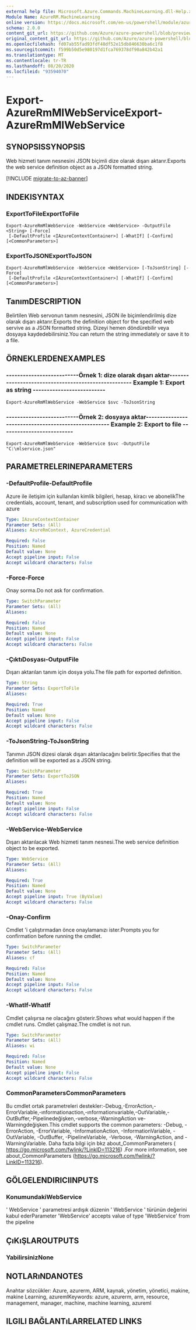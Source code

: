 ```yaml
---
external help file: Microsoft.Azure.Commands.MachineLearning.dll-Help.xml
Module Name: AzureRM.MachineLearning
online version: https://docs.microsoft.com/en-us/powershell/module/azurerm.machinelearning/export-azurermmlwebservice
schema: 2.0.0
content_git_url: https://github.com/Azure/azure-powershell/blob/preview/src/ResourceManager/MachineLearning/Commands.MachineLearning/help/Export-AzureRmMlWebService.md
original_content_git_url: https://github.com/Azure/azure-powershell/blob/preview/src/ResourceManager/MachineLearning/Commands.MachineLearning/help/Export-AzureRmMlWebService.md
ms.openlocfilehash: fd07ab55fad93fdf48df52e15db846630ba6c1f8
ms.sourcegitcommit: f599b50d5e980197d1fca769378df90a842b42a1
ms.translationtype: MT
ms.contentlocale: tr-TR
ms.lasthandoff: 08/20/2020
ms.locfileid: "93594070"
---
```

# <span data-ttu-id="d842c-101">Export-AzureRmMlWebService</span><span class="sxs-lookup"><span data-stu-id="d842c-101">Export-AzureRmMlWebService</span></span>

## <span data-ttu-id="d842c-102">SYNOPSIS</span><span class="sxs-lookup"><span data-stu-id="d842c-102">SYNOPSIS</span></span>
<span data-ttu-id="d842c-103">Web hizmeti tanım nesnesini JSON biçimli dize olarak dışarı aktarır.</span><span class="sxs-lookup"><span data-stu-id="d842c-103">Exports the web service definition object as a JSON formatted string.</span></span>

[!INCLUDE [migrate-to-az-banner](../../includes/migrate-to-az-banner.md)]

## <span data-ttu-id="d842c-104">INDEKI</span><span class="sxs-lookup"><span data-stu-id="d842c-104">SYNTAX</span></span>

### <span data-ttu-id="d842c-105">ExportToFile</span><span class="sxs-lookup"><span data-stu-id="d842c-105">ExportToFile</span></span>
```
Export-AzureRmMlWebService -WebService <WebService> -OutputFile <String> [-Force]
 [-DefaultProfile <IAzureContextContainer>] [-WhatIf] [-Confirm] [<CommonParameters>]
```

### <span data-ttu-id="d842c-106">ExportToJSON</span><span class="sxs-lookup"><span data-stu-id="d842c-106">ExportToJSON</span></span>
```
Export-AzureRmMlWebService -WebService <WebService> [-ToJsonString] [-Force]
 [-DefaultProfile <IAzureContextContainer>] [-WhatIf] [-Confirm] [<CommonParameters>]
```

## <span data-ttu-id="d842c-107">Tanım</span><span class="sxs-lookup"><span data-stu-id="d842c-107">DESCRIPTION</span></span>
<span data-ttu-id="d842c-108">Belirtilen Web servonun tanım nesnesini, JSON ile biçimlendirilmiş dize olarak dışarı aktarır.</span><span class="sxs-lookup"><span data-stu-id="d842c-108">Exports the definition object for the specified web servive as a JSON formatted string.</span></span>
<span data-ttu-id="d842c-109">Dizeyi hemen döndürebilir veya dosyaya kaydedebilirsiniz.</span><span class="sxs-lookup"><span data-stu-id="d842c-109">You can return the string immediately or save it to a file.</span></span>

## <span data-ttu-id="d842c-110">ÖRNEKLERDEN</span><span class="sxs-lookup"><span data-stu-id="d842c-110">EXAMPLES</span></span>

### <span data-ttu-id="d842c-111">--------------------------Örnek 1: dize olarak dışarı aktar--------------------------</span><span class="sxs-lookup"><span data-stu-id="d842c-111">--------------------------  Example 1: Export as string  --------------------------</span></span>
```
Export-AzureRmMlWebService -WebService $svc -ToJsonString
```

### <span data-ttu-id="d842c-112">--------------------------Örnek 2: dosyaya aktar--------------------------</span><span class="sxs-lookup"><span data-stu-id="d842c-112">--------------------------  Example 2: Export to file  --------------------------</span></span>
```
Export-AzureRmMlWebService -WebService $svc -OutputFile "C:\mlservice.json"
```

## <span data-ttu-id="d842c-113">PARAMETRELERINE</span><span class="sxs-lookup"><span data-stu-id="d842c-113">PARAMETERS</span></span>

### <span data-ttu-id="d842c-114">-DefaultProfile</span><span class="sxs-lookup"><span data-stu-id="d842c-114">-DefaultProfile</span></span>
<span data-ttu-id="d842c-115">Azure ile iletişim için kullanılan kimlik bilgileri, hesap, kiracı ve abonelik</span><span class="sxs-lookup"><span data-stu-id="d842c-115">The credentials, account, tenant, and subscription used for communication with azure</span></span>

```yaml
Type: IAzureContextContainer
Parameter Sets: (All)
Aliases: AzureRmContext, AzureCredential

Required: False
Position: Named
Default value: None
Accept pipeline input: False
Accept wildcard characters: False
```

### <span data-ttu-id="d842c-116">-Force</span><span class="sxs-lookup"><span data-stu-id="d842c-116">-Force</span></span>
<span data-ttu-id="d842c-117">Onay sorma.</span><span class="sxs-lookup"><span data-stu-id="d842c-117">Do not ask for confirmation.</span></span>

```yaml
Type: SwitchParameter
Parameter Sets: (All)
Aliases: 

Required: False
Position: Named
Default value: None
Accept pipeline input: False
Accept wildcard characters: False
```

### <span data-ttu-id="d842c-118">-ÇıktıDosyası</span><span class="sxs-lookup"><span data-stu-id="d842c-118">-OutputFile</span></span>
<span data-ttu-id="d842c-119">Dışarı aktarılan tanım için dosya yolu.</span><span class="sxs-lookup"><span data-stu-id="d842c-119">The file path for exported definition.</span></span>

```yaml
Type: String
Parameter Sets: ExportToFile
Aliases: 

Required: True
Position: Named
Default value: None
Accept pipeline input: False
Accept wildcard characters: False
```

### <span data-ttu-id="d842c-120">-ToJsonString</span><span class="sxs-lookup"><span data-stu-id="d842c-120">-ToJsonString</span></span>
<span data-ttu-id="d842c-121">Tanımın JSON dizesi olarak dışarı aktarılacağını belirtir.</span><span class="sxs-lookup"><span data-stu-id="d842c-121">Specifies that the definition will be exported as a JSON string.</span></span>

```yaml
Type: SwitchParameter
Parameter Sets: ExportToJSON
Aliases: 

Required: True
Position: Named
Default value: None
Accept pipeline input: False
Accept wildcard characters: False
```

### <span data-ttu-id="d842c-122">-WebService</span><span class="sxs-lookup"><span data-stu-id="d842c-122">-WebService</span></span>
<span data-ttu-id="d842c-123">Dışarı aktarılacak Web hizmeti tanım nesnesi.</span><span class="sxs-lookup"><span data-stu-id="d842c-123">The web service definition object to be exported.</span></span>

```yaml
Type: WebService
Parameter Sets: (All)
Aliases: 

Required: True
Position: Named
Default value: None
Accept pipeline input: True (ByValue)
Accept wildcard characters: False
```

### <span data-ttu-id="d842c-124">-Onay</span><span class="sxs-lookup"><span data-stu-id="d842c-124">-Confirm</span></span>
<span data-ttu-id="d842c-125">Cmdlet 'i çalıştırmadan önce onaylamanızı ister.</span><span class="sxs-lookup"><span data-stu-id="d842c-125">Prompts you for confirmation before running the cmdlet.</span></span>

```yaml
Type: SwitchParameter
Parameter Sets: (All)
Aliases: cf

Required: False
Position: Named
Default value: None
Accept pipeline input: False
Accept wildcard characters: False
```

### <span data-ttu-id="d842c-126">-WhatIf</span><span class="sxs-lookup"><span data-stu-id="d842c-126">-WhatIf</span></span>
<span data-ttu-id="d842c-127">Cmdlet çalışırsa ne olacağını gösterir.</span><span class="sxs-lookup"><span data-stu-id="d842c-127">Shows what would happen if the cmdlet runs.</span></span>
<span data-ttu-id="d842c-128">Cmdlet çalışmaz.</span><span class="sxs-lookup"><span data-stu-id="d842c-128">The cmdlet is not run.</span></span>

```yaml
Type: SwitchParameter
Parameter Sets: (All)
Aliases: wi

Required: False
Position: Named
Default value: None
Accept pipeline input: False
Accept wildcard characters: False
```

### <span data-ttu-id="d842c-129">CommonParameters</span><span class="sxs-lookup"><span data-stu-id="d842c-129">CommonParameters</span></span>
<span data-ttu-id="d842c-130">Bu cmdlet ortak parametreleri destekler:-Debug,-ErrorAction,-ErrorVariable,-ınformationaction,-ınformationvariable,-OutVariable,-OutBuffer,-Pipelinedeğişken,-verbose,-WarningAction ve-Warningdeğişken.</span><span class="sxs-lookup"><span data-stu-id="d842c-130">This cmdlet supports the common parameters: -Debug, -ErrorAction, -ErrorVariable, -InformationAction, -InformationVariable, -OutVariable, -OutBuffer, -PipelineVariable, -Verbose, -WarningAction, and -WarningVariable.</span></span> <span data-ttu-id="d842c-131">Daha fazla bilgi için bkz about_CommonParameters ( https://go.microsoft.com/fwlink/?LinkID=113216) .</span><span class="sxs-lookup"><span data-stu-id="d842c-131">For more information, see about_CommonParameters (https://go.microsoft.com/fwlink/?LinkID=113216).</span></span>

## <span data-ttu-id="d842c-132">GÖLGELENDIRICI</span><span class="sxs-lookup"><span data-stu-id="d842c-132">INPUTS</span></span>

### <span data-ttu-id="d842c-133">Konumundaki</span><span class="sxs-lookup"><span data-stu-id="d842c-133">WebService</span></span>
<span data-ttu-id="d842c-134">' WebService ' parametresi ardışık düzenin ' WebService ' türünün değerini kabul eder</span><span class="sxs-lookup"><span data-stu-id="d842c-134">Parameter 'WebService' accepts value of type 'WebService' from the pipeline</span></span>

## <span data-ttu-id="d842c-135">ÇıKıŞLAR</span><span class="sxs-lookup"><span data-stu-id="d842c-135">OUTPUTS</span></span>

### <span data-ttu-id="d842c-136">Yabilirsiniz</span><span class="sxs-lookup"><span data-stu-id="d842c-136">None</span></span>

## <span data-ttu-id="d842c-137">NOTLARıNDA</span><span class="sxs-lookup"><span data-stu-id="d842c-137">NOTES</span></span>
<span data-ttu-id="d842c-138">Anahtar sözcükler: Azure, azurerm, ARM, kaynak, yönetim, yönetici, makine, makine Learning, azureml</span><span class="sxs-lookup"><span data-stu-id="d842c-138">Keywords: azure, azurerm, arm, resource, management, manager, machine, machine learning, azureml</span></span>

## <span data-ttu-id="d842c-139">ILGILI BAĞLANTıLAR</span><span class="sxs-lookup"><span data-stu-id="d842c-139">RELATED LINKS</span></span>


